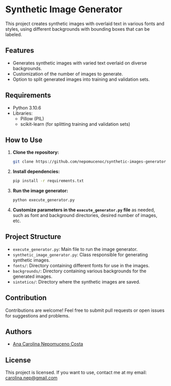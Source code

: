 # Synthetic Image Generator

This project creates synthetic images with overlaid text in various fonts and styles, using different backgrounds with bounding boxes that can be labeled.

## Features

- Generates synthetic images with varied text overlaid on diverse backgrounds.
- Customization of the number of images to generate.
- Option to split generated images into training and validation sets.

## Requirements

- Python 3.10.6
- Libraries:
    - Pillow (PIL)
    - scikit-learn (for splitting training and validation sets)

## How to Use

1. **Clone the repository:**

    ```bash
    git clone https://github.com/nepomucenoc/synthetic-images-generator
    ```

2. **Install dependencies:**

    ```bash
    pip install -r requirements.txt
    ```

3. **Run the image generator:**

    ```bash
    python execute_generator.py
    ```

4. **Customize parameters in the `execute_generator.py` file** as needed, such as font and background directories, desired number of images, etc.

## Project Structure

- `execute_generator.py`: Main file to run the image generator.
- `synthetic_image_generator.py`: Class responsible for generating synthetic images.
- `fonts/`: Directory containing different fonts for use in the images.
- `backgrounds/`: Directory containing various backgrounds for the generated images.
- `sintetico/`: Directory where the synthetic images are saved.

## Contribution

Contributions are welcome! Feel free to submit pull requests or open issues for suggestions and problems.

## Authors

- [Ana Carolina Nepomuceno Costa](https://github.com/nepomucenoc)

## License

This project is licensed. If you want to use, contact me at my email: carolina.nep@gmail.com
